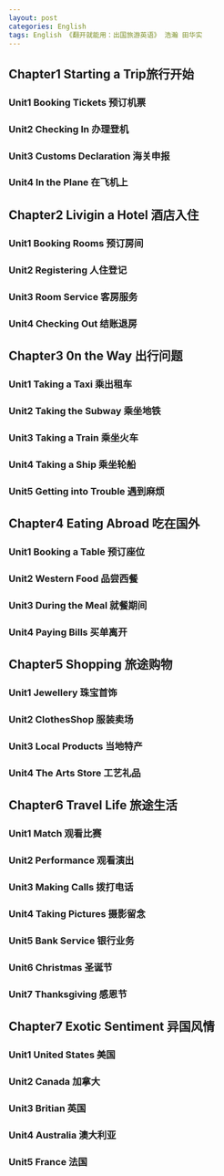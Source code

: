 ```yaml
---
layout: post
categories: English
tags: English 《翻开就能用：出国旅游英语》 浩瀚 田华实
---
```


## Chapter1 Starting a Trip旅行开始

### Unit1 Booking Tickets 预订机票

### Unit2 Checking In 办理登机

### Unit3 Customs Declaration 海关申报

### Unit4 In the Plane 在飞机上

## Chapter2 Livigin a Hotel 酒店入住

### Unit1 Booking Rooms 预订房间

### Unit2 Registering 人住登记

### Unit3 Room Service 客房服务

### Unit4 Checking Out 结账退房

## Chapter3 0n the Way 出行问题

### Unit1 Taking a Taxi 乘出租车

### Unit2 Taking the Subway 乘坐地铁

### Unit3 Taking a Train 乘坐火车

### Unit4 Taking a Ship 乘坐轮船

### Unit5 Getting into Trouble 遇到麻烦

## Chapter4 Eating Abroad 吃在国外

### Unit1 Booking a Table 预订座位

### Unit2 Western Food 品尝西餐

### Unit3 During the Meal 就餐期间

### Unit4 Paying Bills 买单离开

## Chapter5 Shopping 旅途购物

### Unit1 Jewellery 珠宝首饰

### Unit2 ClothesShop 服装卖场

### Unit3 Local Products 当地特产

### Unit4 The Arts Store 工艺礼品

## Chapter6 Travel Life 旅途生活

### Unit1 Match 观看比赛

### Unit2 Performance 观看演出

### Unit3 Making Calls 拨打电话

### Unit4 Taking Pictures 摄影留念

### Unit5 Bank Service 银行业务

### Unit6 Christmas 圣诞节

### Unit7 Thanksgiving 感恩节

## Chapter7 Exotic Sentiment 异国风情

### Unit1 United States 美国

### Unit2 Canada 加拿大

### Unit3 Britian 英国

### Unit4 Australia 澳大利亚

### Unit5 France 法国
